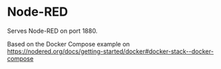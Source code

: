 # Node-RED #

Serves Node-RED on port 1880.

Based on the Docker Compose example on
https://nodered.org/docs/getting-started/docker#docker-stack--docker-compose
